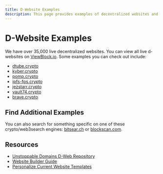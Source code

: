 ```yaml
---
title: D-Website Examples
description: This page provides examples of decentralized websites and options for locating other d-websites through specialized IPFS search engines.
---
```


# D-Website Examples

We have over 35,000 live decentralized websites. You can view all live d-websites on [ViewBlock.io](https://viewblock.io/unstoppable). Some examples you can check out include:

* [dtube.crypto](http://dtube.crypto)
* [kyber.crypto](http://kyber.crypto)
* [pomp.crypto](http://pomp.crypto)
* [ipfs-fps.crypto](http://ipfs-fps.crypto)
* [jezstarr.crypto](http://jezstarr.crypto)
* [vault74.crypto](http://vault74.crypto)
* [brave.crypto](http://brave.crypto)

## Find Additional Examples

You can also search for something specific on one of these crypto/web3search engines: [bitsear.ch](https://bitsear.ch/) or [blockscan.com](http://blockscan.com/).

## Resources

* [Unstoppable Domains D-Web Repository](https://github.com/unstoppabledomains/decentralized-websites)
* [Website Builder Guide](https://community.unstoppabledomains.com/t/website-builder-guide/446)
* [Personalize Current Website Templates](https://community.unstoppabledomains.com/t/how-to-personalize-the-current-website-templates/1391)
